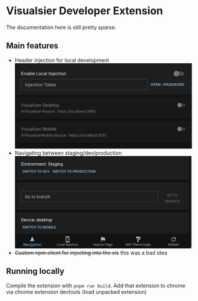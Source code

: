 # Visualsier Developer Extension 

The documentation here is still pretty sparse. 

## Main features 

* Header injection for local development
![](assets/local_injection.png)
* Navigating between staging/dev/production
![](assets/navigation.png)
* ~~Custom npm client for injecting into the vis~~ this was a bad idea

## Running locally 

Compile the extension with `pnpm run build`. Add that extension to chrome via 
chrome extension devtools (load unpacked extension)

